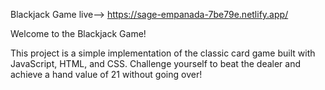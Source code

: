 Blackjack Game
live--> https://sage-empanada-7be79e.netlify.app/



Welcome to the Blackjack Game! 


This project is a simple implementation of the classic card game built with
JavaScript, HTML, and CSS. Challenge yourself to beat the 
dealer and achieve a hand value of 21 without going over!

